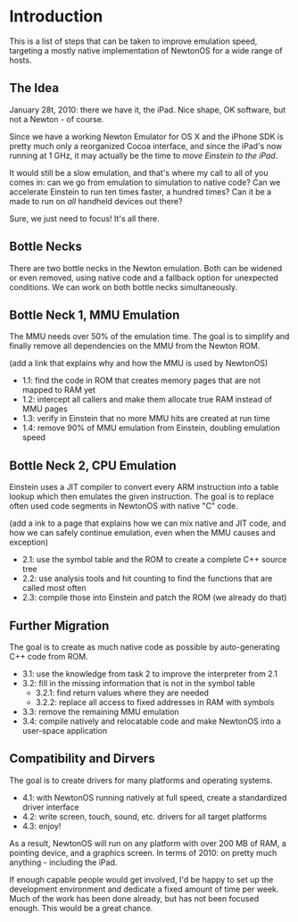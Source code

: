 # Introduction #

This is a list of steps that can be taken to improve emulation speed, targeting a mostly native implementation of NewtonOS for a wide range of hosts.

## The Idea ##

January 28t, 2010: there we have it, the iPad. Nice shape, OK software, but not a Newton - of course.

Since we have a working Newton Emulator for OS X and the iPhone SDK is pretty much only a reorganized Cocoa interface, and since the iPad's now running at 1 GHz, it may actually be the time to _move Einstein to the iPad_.

It would still be a slow emulation, and that's where my call to all of you comes in: can we go from emulation to simulation to native code? Can we accelerate Einstein to run ten times faster, a hundred times? Can it be a made to run on _all_ handheld devices out there?

Sure, we just need to focus! It's all there.

## Bottle Necks ##

There are two bottle necks in the Newton emulation. Both can be widened or even removed, using native code and a fallback option for unexpected conditions. We can work on both bottle necks simultaneously.

## Bottle Neck 1, MMU Emulation ##

The MMU needs over 50% of the emulation time. The goal is to simplify and finally remove all dependencies on the MMU from the Newton ROM.

(add a link that explains why and how the MMU is used by NewtonOS)

  * 1.1: find the code in ROM that creates memory pages that are not mapped to RAM yet
  * 1.2: intercept all callers and make them allocate true RAM instead of MMU pages
  * 1.3: verify in Einstein that no more MMU hits are created at run time
  * 1.4: remove 90% of MMU emulation from Einstein, doubling emulation speed

## Bottle Neck 2, CPU Emulation ##

Einstein uses a JIT compiler to convert every ARM instruction into a table lookup which then emulates the given instruction. The goal is to replace often used code segments in NewtonOS with native "C" code.

(add a ink to a page that explains how we can mix native and JIT code, and how we can safely continue emulation, even when the MMU causes and exception)

  * 2.1: use the symbol table and the ROM to create a complete C++ source tree
  * 2.2: use analysis tools and hit counting to find the functions that are called most often
  * 2.3: compile those into Einstein and patch the ROM (we already do that)

## Further Migration ##

The goal is to create as much native code as possible by auto-generating C++ code from ROM.

  * 3.1: use the knowledge from task 2 to improve the interpreter from 2.1
  * 3.2: fill in the missing information that is not in the symbol table
    * 3.2.1: find return values where they are needed
    * 3.2.2: replace all access to fixed addresses in RAM with symbols
  * 3.3: remove the remaining MMU emulation
  * 3.4: compile natively and relocatable code and make NewtonOS into a user-space application

## Compatibility and Dirvers ##

The goal is to create drivers for many platforms and operating systems.

  * 4.1: with NewtonOS running natively at full speed, create a standardized driver interface
  * 4.2: write screen, touch, sound, etc. drivers for all target platforms
  * 4.3: enjoy!

As a result, NewtonOS will run on any platform with over 200 MB of RAM, a pointing device, and a graphics screen. In terms of 2010: on pretty much anything - including the iPad.

If enough capable people would get involved, I'd be happy to set up the development environment and dedicate a fixed amount of time per week. Much of the work has been done already, but has not been focused enough. This would be a great chance.